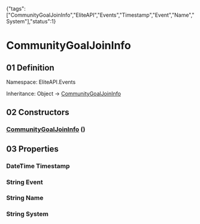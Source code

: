 {"tags":["CommunityGoalJoinInfo","EliteAPI","Events","Timestamp","Event","Name","System"],"status":1}

# CommunityGoalJoinInfo

## 01 Definition

Namespace: <span class='code'>EliteAPI.Events</span>

Inheritance: <span class='code'>Object</span> → <span class='code'>[CommunityGoalJoinInfo](../../EliteAPI/Events/CommunityGoalJoinInfo.html)</span>

## 02 Constructors

### <span class='code'>[CommunityGoalJoinInfo](../../EliteAPI/Events/CommunityGoalJoinInfo.html)</span> ()

## 03 Properties

### <span class='code'>DateTime</span> Timestamp

### <span class='code'>String</span> Event

### <span class='code'>String</span> Name

### <span class='code'>String</span> System

